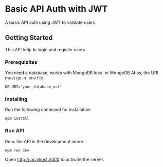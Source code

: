 # Basic API Auth with JWT

A basic API auth using JWT to validate users

## Getting Started

This API help to login and register users.

### Prerequisites

You need a database, works with MongoDB local or MongoDB Atlas, the URI must go in .env file.

```
DB_URI='your_database_uri'
```

### Installing

Run the following command for installation

```
npm install
```

### Run API

Runs the API in the development mode.<br>

```
npm run dev
```
Open [http://localhost:3000](http://localhost:3000) to activate the server.
